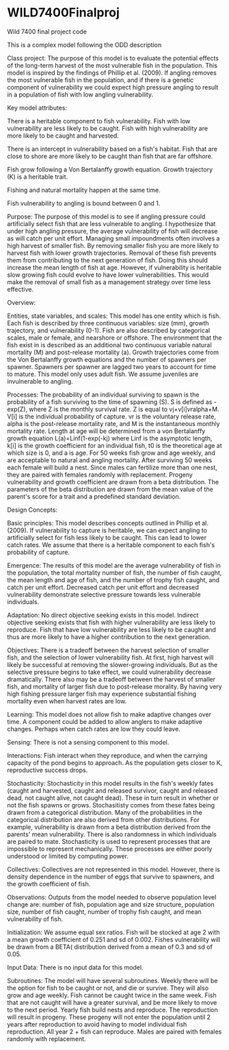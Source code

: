 # WILD7400Finalproj
Wild 7400 final project code

This is a complex model following the ODD description

Class project: The purpose of this model is to evaluate the potential effects of the long-term harvest of the most vulnerable fish in the population. This model is inspired by the findings of Phillip et al. (2009). If angling removes the most vulnerable fish in the population, and if there is a genetic component of vulnerability we could expect high pressure angling to result in a population of fish with low angling vulnerability.

Key model attributes:

There is a heritable component to fish vulnerability. Fish with low vulnerability are less likely to be caught. Fish with high vulnerability are more likely to be caught and harvested.

There is an intercept in vulnerability based on a fish's habitat. Fish that are close to shore are more likely to be caught than fish that are far offshore. 

Fish grow following a Von Bertalanffy growth equation. Growth trajectory (K) is a heritable trait. 

Fishing and natural mortality happen at the same time.

Fish vulnerability to angling is bound between 0 and 1.

Purpose: The purpose of this model is to see if angling pressure could artificially select fish that are less vulnerable to angling. I hypothesize that under high angling pressure, the average vulnerability of fish will decrease as will catch per unit effort. Managing small impoundments often involves a high harvest of smaller fish. By removing smaller fish you are more likely to harvest fish with lower growth trajectories. Removal of these fish prevents them from contributing to the next generation of fish. Doing this should increase the mean length of fish at age. However, if vulnerability is heritable slow growing fish could evolve to have lower vulnerabilities. This would make the removal of small fish as a management strategy over time less effective. 

Overview:

Entities, state variables, and scales: This model has one entity which is fish. Each fish is described by three continuous variables: size (mm), growth trajectory, and vulnerability (0-1). Fish are also described by categorical scales, male or female, and nearshore or offshore.  The environment that the fish exist in is described as an additional two continuous variable natural mortality (M) and post-release mortality (a). Growth trajectories come from the Von Bertalanffy growth equations and the number of spawners per spawner. Spawners per spawner are lagged two years to account for time to mature. This model only uses adult fish. We assume juveniles are invulnerable to angling.

Processes: The probability of an individual surviving to spawn is the probability of a fish surviving to the time of spawning (S). S is defined as -exp(Z), where Z is the monthly survival rate. Z is equal to v[i](1-vr)+v[i]*vr*alpha+M. V[i] is the individual probability of capture. vr is the voluntary release rate, alpha is the post-release mortality rate, and M is the instantaneous monthly mortality rate. Length at age will be determined from a von Bertalanffy growth equation L(a)=Linf(1-exp(-k[i]((a-t0))) where Linf is the asymptotic length, k[i] is the growth coefficient for an individual fish, t0 is the theoretical age at which size is 0, and a is age. For 50 weeks fish grow and age weekly, and are acceptable to natural and angling mortality. After surviving 50 weeks each female will build a nest. Since males can fertilize more than one nest, they are paired with females randomly with replacement. Progeny vulnerability and growth coefficient are drawn from a beta distribution. The parameters of the beta distribution are drawn from the mean value of the parent's score for a trait and a predefined standard deviation.

Design Concepts:

Basic principles: This model describes concepts outlined in Phillip et al. (2009). If vulnerability to capture is heritable, we can expect angling to artificially select for fish less likely to be caught. This can lead to lower catch rates. We assume that there is a heritable component to each fish's probability of capture.

Emergence: The results of this model are the average vulnerability of fish in the population, the total mortality number of fish, the number of fish caught, the mean length and age of fish, and the number of trophy fish caught,  and catch per unit effort. Decreased catch per unit effort and decreased vulnerability demonstrate selective pressure towards less vulnerable individuals.

Adaptation: No direct objective seeking exists in this model. Indirect objective seeking exists that fish with higher vulnerability are less likely to reproduce. Fish that have low vulnerability are less likely to be caught and thus are more likely to have a higher contribution to the next generation.

Objectives: There is a tradeoff between the harvest selection of smaller fish, and the selection of lower vulnerability fish. At first, high harvest will likely be successful at removing the slower-growing individuals. But as the selective pressure begins to take effect, we could vulnerability decrease dramatically. There also may be a tradeoff between the harvest of smaller fish, and mortality of larger fish due to post-release morality. By having very high fishing pressure larger fish may experience substantial fishing mortality even when harvest rates are low. 

Learning: This model does not allow fish to make adaptive changes over time. A component could be added to allow anglers to make adaptive changes. Perhaps when catch rates are low they could leave.

Sensing: There is not a sensing component to this model.

Interactions: Fish interact when they reproduce, and when the carrying capacity of the pond begins to approach. As the population gets closer to K, reproductive success drops. 

Stochasticity: Stochasticity in this model results in the fish's weekly fates (caught and harvested, caught and released survivor, caught and released dead, not caught alive, not caught dead). These in turn result in whether or not the fish spawns or grows. Stochasitisty comes from these fates being drawn from a categorical distribution. Many of the probabilities in the categorical distribution are also derived from other distributions. For example, vulnerability is drawn from a beta distribution derived from the parents' mean vulnerability. There is also randomness in which individuals are paired to mate. Stochasticity is used to represent processes that are impossible to represent mechanically. These processes are either poorly understood or limited by computing power.

Collectives: Collectives are not represented in this model. However, there is density dependence in the number of eggs that survive to spawners, and the growth coefficient of fish.

Observations: Outputs from the model needed to observe population level change are: number of fish, population age and size structure, population size, number of fish caught, number of trophy fish caught, and mean vulnerability of fish.

Initialization: We assume equal sex ratios. Fish will be stocked at age 2 with a mean growth coefficient of 0.251 and sd of 0.002. Fishes vulnerability will be drawn from a BETA( distribution derived from a mean of 0.3 and sd of 0.05. 

Input Data: There is no input data for this model.

Subroutines: The model will have several subroutines. Weekly there will be the option for fish to be caught or not, and die or survive. They will also grow and age weekly. Fish cannot be caught twice in the same week. Fish that are not caught will have a greater survival, and be more likely to move to the next period. Yearly fish build nests and reproduce. The reproduction will result in progeny. These progeny will not enter the population until 2 years after reproduction to avoid having to model individual fish reproduction. All year 2 + fish can reproduce. Males are paired with females randomly with replacement. 
 

